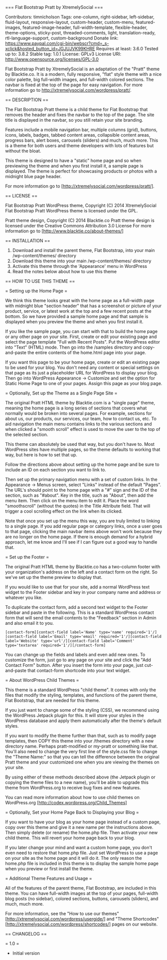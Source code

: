 === Flat Bootstrap Pratt by XtremelySocial ===

Contributors: timnicholson
Tags: one-column, right-sidebar, left-sidebar, fluid-layout, responsive-layout, custom-header, custom-menu, featured-images, featured-image-header, full-width-template, flexible-header, theme-options, sticky-post, threaded-comments, light, translation-ready, rtl-language-support, custom-background
Donate link: https://www.paypal.com/cgi-bin/webscr?cmd=_s-xclick&hosted_button_id=JGJUJVK99KHRE
Requires at least: 3.6.0
Tested up to: 3.8.2
Stable tag: 1.0.1
License: GPLv3
License URI: http://www.opensource.org/licenses/GPL-3.0

Flat Bootstrap Pratt by XtremelySocial is an adaptation of the "Pratt" theme by Blacktie.co. It is a modern, fully responsive, "flat" style theme with a nice color palette, big full-width images, and full-width colored sections. The navbar is fixed at the top of the page for easy navigation. For more information go to http://xtremelysocial.com/wordpress/pratt/.


== DESCRIPTION ==

The Flat Bootstrap Pratt theme is a child theme for Flat Bootstrap that removes the header and fixes the navbar to the top of the page. The site title is displayed in the navbar, so you still retain your site branding.

Features include a mobile navigation bar, multiple columns (grid), buttons, icons, labels, badges, tabbed content areas, collapsible content areas, progress bars, alert boxes, carousels (sliders) and much, much more. This is a theme for both users and theme developers with lots of features but without the bloat. 

This theme is designed to have a "static" home page and so when previewing the theme and when you first install it, a sample page is displayed. The theme is perfect for showcasing products or photos with a midnight blue page header.

For more information go to [http://xtremelysocial.com/wordpress/pratt/].


== LICENSE ==

Flat Bootstrap Pratt WordPress theme, Copyright (C) 2014 XtremelySocial
Flat Bootstrap Pratt WordPress theme is licensed under the GPL.

Pratt theme design, Copyright (C) 2014 Blacktie.co
Pratt theme design is licensed under the Creative Commons Attribution 3.0 License
For more information go to [http://www.blacktie.co/about-themes/]


== INSTALLATION ==

1. Download and install the parent theme, Flat Bootstrap, into your main /wp-content/themes/ directory
2. Download this theme into your main /wp-content/themes/ directory
3. Activate this theme through the 'Appearance' menu in WordPress
4. Read the notes below about how to use this theme


== HOW TO USE THIS THEME ==

= Setting up the Home Page =

We think this theme looks great with the home page as a full-width page with midnight blue "section header" that has a screenshot or picture of your product, service, or latest work at the top and a few recent posts at the bottom. So we have provided a sample home page and that sample is displayed when you preview the theme and when you first install it.

If you like the sample page, you can start with that to build the home page or any other page on your site. First, create or edit your existing page and select the page template "Full with Recent Posts". Put the WordPress editor into "Text" (HTML) mode. Then go into the /samples directory and copy-and-paste the entire contents of the home.html page into your page.

If you want this page to be your home page, create or edit an existing page to be used for your blog. You don't need any content or special settings on that page as its just a placeholder URL for WordPress to display your blog. Then go into WordPress Appearance -> Customize and set the option for Static Home Page to one of your pages. Assign this page as your blog page.

= Optionally, Set up the Theme as a Single Page Site =

The original Pratt HTML theme by Blacktie.com is a "single page" theme, meaning the home page is a long series of sections that covers what normally would be broken into several pages. For example, sections for about us, our products, our services, our team, how to contact us, etc. To aid navigation the main menu contains links to the various sections and when clicked a "smooth scroll" effect is used to move the user to the top of the selected section.

This theme can absolutely be used that way, but you don't have to. Most WordPress sites have multiple pages, so the theme defaults to working that way, but here is how to set that up.

Follow the directions above about setting up the home page and be sure to include an ID on each section you want to link to.

Then set up the primary navigation menu with a set of custom links. In the Appearance -> Menus screen, select "Links" instead of the default "Pages". The URL's should point to the home page with a "#" sign and the ID of the section, such as "#about". Key in the title, such as "About", then add the menu item. Then click on the menu item to edit it. Place the word "smoothscroll" (without the quotes) in the Title Attribute field. That will trigger a cool scrolling effect on the link when its clicked.

Note that once you set up the menu this way, you are truly limited to linking to a single page. If you add regular page or category links, once a user goes to that page, clicking the main navbar items above won't work because they are no longer on the home page. If there is enough demand for a hybrid approach, let me know and I'll see if I can figure out a good way to handle that.

= Set up the Footer =

The original Pratt HTML theme by Blacktie.co has a two-column footer with your organization's address on the left and a contact form on the right. So we've set up the theme preview to display that.

If you would like to use that for your site, add a normal WordPress text widget to the Footer sidebar and key in your company name and address or whatever you like.

To duplicate the contact form, add a second text widget to the Footer sidebar and paste in the following. This is a standard WordPress contact form that will send the email contents to the "Feedback" section in Admin and also email it to you.

`[contact-form][contact-field label='Name' type='name' required='1'/][contact-field label='Email' type='email' required='1'/][contact-field label='Website' type='url'/][contact-field label='Comment' type='textarea' required='1'/][/contact-form]`

You can change up the fields and labels and even add new ones. To customize the form, just go to any page on your site and click the "Add Contact Form" button. After you insert the form into your page, just cut-and-paste that contact-form shortcode into your text widget.

= About WordPress Child Themes =

This theme is a standard WordPress "child theme". It comes with only the files that modify the styling, templates, and functions of the parent theme, Flat Bootstrap, that are needed for this theme.

If you just want to change some of the styling (CSS), we recommend using the WordPress Jetpack plugin for this. It will store your styles in the WordPress database and apply them automatically after the theme's default styles.

If you want to modify the theme further than that, such as to modify page templates, then COPY this theme into your /themes directory with a new directory name. Perhaps pratt-modified or my-pratt or something like that. You'll also need to change the very first line of the style.css file to change the "Theme Name:" so that you can tell the difference between the original Pratt theme and your customized one when you are viewing the themes on your site.

By using either of these methods described above (the Jetpack plugin or copying the theme files to a new name), you'll be able to upgrade this theme from WordPress.org to receive bug fixes and new features.

You can read more information about how to use child themes on WordPress.org [http://codex.wordpress.org/Child_Themes]

= Optionally, Set your Home Page Back to Displaying your Blog =

If you want to have your blog as your home page instead of a custom page, copy over this theme and give it a new name per the instructions above. Then simply delete (or rename) the home.php file. Then activate your new child theme. This will revert your home page back to your blog.

If you later change your mind and want a custom home page, you don't even need to restore that home.php file. Just set WordPress to use a page on your site as the home page and it will do it. The only reason the home.php file is included in this theme is to display the sample home page when you preview or first install the theme.

= Additional Theme Features and Usage =

All of the features of the parent theme, Flat Bootstrap, are included in this theme. You can have full-width images at the top of your pages, full-width blog posts (no sidebar), colored sections, buttons, carousels (sliders), and much, much more. 

For more information, see the "How to use our themes" [http://xtremelysocial.com/wordpress/usergide/] and "Theme Shortcodes" [http://xtremelysocial.com/wordpress/shortcodes/] pages on our website. 


== CHANGELOG ==

= 1.0 =
* Initial version

